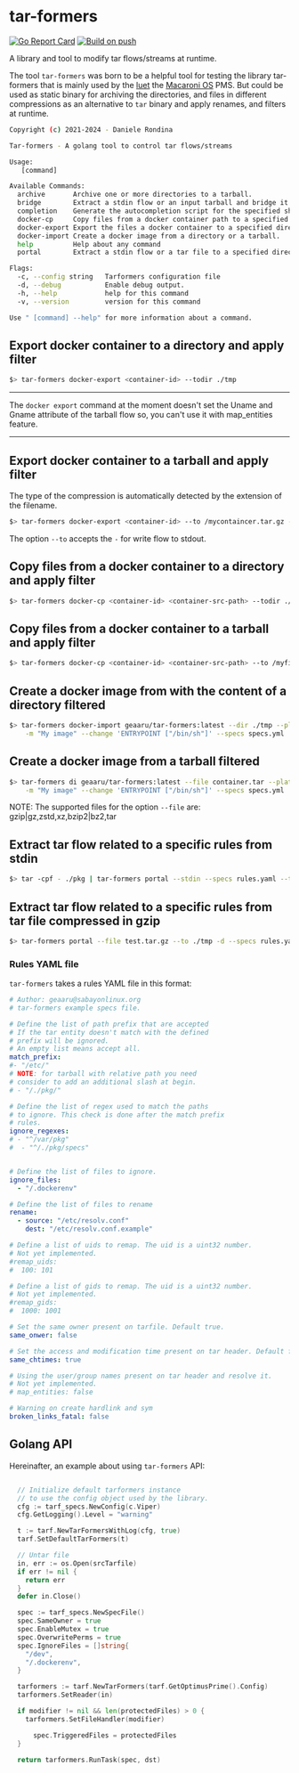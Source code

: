 # tar-formers

[![Go Report Card](https://goreportcard.com/badge/github.com/geaaru/tar-formers)](https://goreportcard.com/report/github.com/geaaru/tar-formers)
[![Build on push](https://github.com/geaaru/tar-formers/actions/workflows/push.yml/badge.svg)](https://github.com/geaaru/tar-formers/actions/workflows/push.yml)

A library and tool to modify tar flows/streams at runtime.

The tool `tar-formers` was born to be a helpful tool for testing the
library tar-formers that is mainly used by the [luet](https://github.com/geaaru/luet) the
[Macaroni OS](https://github.com/macaroni-os/) PMS.
But could be used as static binary for archiving the directories, and files in different
compressions as an alternative to `tar` binary and apply renames, and filters at runtime.

```bash
Copyright (c) 2021-2024 - Daniele Rondina

Tar-formers - A golang tool to control tar flows/streams

Usage:
   [command]

Available Commands:
  archive       Archive one or more directories to a tarball.
  bridge        Extract a stdin flow or an input tarball and bridge it to tar output stream or file.
  completion    Generate the autocompletion script for the specified shell
  docker-cp     Copy files from a docker container path to a specified directory or to a file.
  docker-export Export the files a docker container to a specified directory or to a file.
  docker-import Create a docker image from a directory or a tarball.
  help          Help about any command
  portal        Extract a stdin flow or a tar file to a specified directory.

Flags:
  -c, --config string   Tarformers configuration file
  -d, --debug           Enable debug output.
  -h, --help            help for this command
  -v, --version         version for this command

Use " [command] --help" for more information about a command.
```

## Export docker container to a directory and apply filter

```bash
$> tar-formers docker-export <container-id> --todir ./tmp
```

***
The `docker export` command at the moment doesn't set the
Uname and Gname attribute of the tarball flow so, you
can't use it with map_entities feature.
***

## Export docker container to a tarball and apply filter

The type of the compression is automatically detected by the
extension of the filename.

```bash
$> tar-formers docker-export <container-id> --to /mycontaincer.tar.gz --specs specs.yml
```

The option `--to` accepts the `-` for write flow to stdout.

## Copy files from a docker container to a directory and apply filter

```bash
$> tar-formers docker-cp <container-id> <container-src-path> --todir ./tmp --specs specs.yml
```

## Copy files from a docker container to a tarball and apply filter

```bash
$> tar-formers docker-cp <container-id> <container-src-path> --to /myfiles.tar.gz ./tmp --specs specs.yml
```


## Create a docker image from with the content of a directory filtered

```bash
$> tar-formers docker-import geaaru/tar-formers:latest --dir ./tmp --platform amd64 \
    -m "My image" --change 'ENTRYPOINT ["/bin/sh"]' --specs specs.yml
```

## Create a docker image from a tarball filtered

```bash
$> tar-formers di geaaru/tar-formers:latest --file container.tar --platform amd64 \
    -m "My image" --change 'ENTRYPOINT ["/bin/sh"]' --specs specs.yml
```

NOTE: The supported files for the option `--file` are: gzip|gz,zstd,xz,bzip2|bz2,tar

## Extract tar flow related to a specific rules from stdin

```bash
$> tar -cpf - ./pkg | tar-formers portal --stdin --specs rules.yaml --to ./tmp
```

## Extract tar flow related to a specific rules from tar file compressed in gzip

```bash
$> tar-formers portal --file test.tar.gz --to ./tmp -d --specs rules.yaml
```

### Rules YAML file

`tar-formers` takes a rules YAML file in this format:

```yaml
# Author: geaaru@sabayonlinux.org
# tar-formers example specs file.

# Define the list of path prefix that are accepted
# If the tar entity doesn't match with the defined
# prefix will be ignored.
# An empty list means accept all.
match_prefix:
#- "/etc/"
# NOTE: for tarball with relative path you need
# consider to add an additional slash at begin.
# - "/./pkg/"

# Define the list of regex used to match the paths
# to ignore. This check is done after the match prefix
# rules.
ignore_regexes:
# - "^/var/pkg"
#  - "^/./pkg/specs"


# Define the list of files to ignore.
ignore_files:
  - "/.dockerenv"

# Define the list of files to rename
rename:
  - source: "/etc/resolv.conf"
    dest: "/etc/resolv.conf.example"

# Define a list of uids to remap. The uid is a uint32 number.
# Not yet implemented.
#remap_uids:
#  100: 101

# Define a list of gids to remap. The uid is a uint32 number.
# Not yet implemented.
#remap_gids:
#  1000: 1001

# Set the same owner present on tarfile. Default true.
same_onwer: false

# Set the access and modification time present on tar header. Default false.
same_chtimes: true

# Using the user/group names present on tar header and resolve it.
# Not yet implemented.
# map_entities: false

# Warning on create hardlink and sym
broken_links_fatal: false
```

## Golang API

Hereinafter, an example about using `tar-formers` API:

```go

  // Initialize default tarformers instance
  // to use the config object used by the library.
  cfg := tarf_specs.NewConfig(c.Viper)
  cfg.GetLogging().Level = "warning"

  t := tarf.NewTarFormersWithLog(cfg, true)
  tarf.SetDefaultTarFormers(t)

  // Untar file
  in, err := os.Open(srcTarfile)
  if err != nil {
    return err
  }
  defer in.Close()

  spec := tarf_specs.NewSpecFile()
  spec.SameOwner = true
  spec.EnableMutex = true
  spec.OverwritePerms = true
  spec.IgnoreFiles = []string{
    "/dev",
    "/.dockerenv",
  }

  tarformers := tarf.NewTarFormers(tarf.GetOptimusPrime().Config)
  tarformers.SetReader(in)

  if modifier != nil && len(protectedFiles) > 0 {
    tarformers.SetFileHandler(modifier)

      spec.TriggeredFiles = protectedFiles
  }

  return tarformers.RunTask(spec, dst)
```
